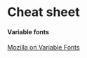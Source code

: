 # Cheat sheet



#### Variable fonts

[Mozilla on Variable Fonts](https://developer.mozilla.org/en-US/docs/Web/CSS/CSS_Fonts/Variable_Fonts_Guide)